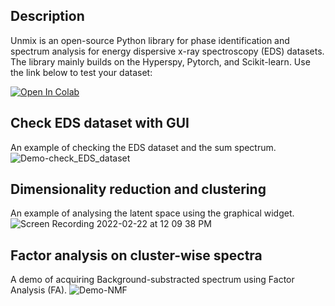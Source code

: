## Description

Unmix is an open-source Python library for phase identification and spectrum analysis for energy dispersive x-ray spectroscopy (EDS) datasets. 
The library mainly builds on the Hyperspy, Pytorch, and Scikit-learn. Use the link below to test your dataset:

<a href="https://colab.research.google.com/drive/152iv75opYm7JtFFnpAKjzSVjDQzjWlcr#scrollTo=me57SkqNrpSg">
  <img src="https://colab.research.google.com/assets/colab-badge.svg" alt="Open In Colab"/>
</a>


## Check EDS dataset with GUI
An example of checking the EDS dataset and the sum spectrum.
![Demo-check_EDS_dataset](https://user-images.githubusercontent.com/29102746/159283425-00a6e8a6-3274-4495-9ab6-ca0e9a844277.gif)


## Dimensionality reduction and clustering
An example of analysing the latent space using the graphical widget.
![Screen Recording 2022-02-22 at 12 09 38 PM](https://user-images.githubusercontent.com/29102746/159275323-45ad978a-7dcf-40d9-839b-d58979bb0101.gif)


## Factor analysis on cluster-wise spectra
A demo of acquiring Background-substracted spectrum using Factor Analysis (FA).
![Demo-NMF](https://user-images.githubusercontent.com/29102746/159292227-1e82402c-2429-4c81-8245-8798c426ea0f.gif)
